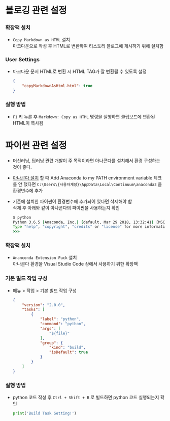 # 블로깅 관련 설정

### 확장팩 설치
- `Copy Markdown as HTML` 설치  
마크다운으로 작성 후 HTML로 변환하여 티스토리 블로그에 게시하기 위해 설치함

### User Settings
- 마크다운 문서 HTML로 변환 시 HTML TAG가 잘 변환될 수 있도록 설정
    ```json
    {
        "copyMarkdownAsHtml.html": true
    }
    ```
### 실행 방법
- `F1` 키 누른 후 `Markdown: Copy as HTML` 명령을 실행하면 클립보드에 변환된 HTML이 복사됨


# 파이썬 관련 설정
- 머신러닝, 딥러닝 관련 개발이 주 목적이라면 아나콘다를 설치해서 환경 구성하는 것이 좋다.

- [아나콘다 설치](https://www.anaconda.com/download/) 할 때 Add Anaconda to my PATH environment variable 체크를 안 했다면 `C:\Users\{사용자계정}\AppData\Local\Continuum\anaconda3` 을 환경변수에 추가

- 기존에 설치한 파이썬이 환경변수에 추가되어 있다면 삭제해야 함  
삭제 후 아래와 같이 아나콘다의 파이썬을 사용하는지 확인
    ```cmd
    $ python
    Python 3.6.5 |Anaconda, Inc.| (default, Mar 29 2018, 13:32:41) [MSC v.1900 64 bit (AMD64)] on win32
    Type "help", "copyright", "credits" or "license" for more information.
    >>>
    ```

### 확장팩 설치
- `Ananconda Extension Pack` 설치  
아나콘다 환경을 Visual Studio Code 상에서 사용하기 위한 확장팩

### 기본 빌드 작업 구성
- 메뉴 > 작업 > 기본 빌드 작업 구성
    ```json
    {
        "version": "2.0.0",
        "tasks": [
            {
                "label": "python",
                "command": "python",
                "args": [
                    "${file}"
                ],
                "group": {
                    "kind": "build",
                    "isDefault": true
                }
            }
        ]
    }
    ```

### 실행 방법
- python 코드 작성 후 `Ctrl + Shift + B` 로 빌드하면 python 코드 실행되는지 확인
    ```python
    print('Build Task Setting!')
    ```
